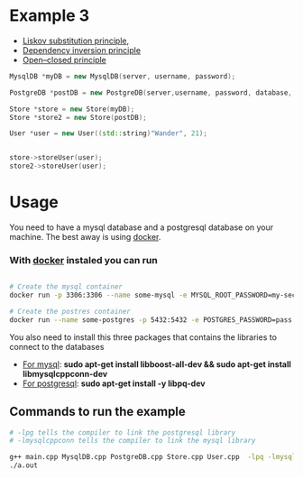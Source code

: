 # Example 3

- [Liskov substitution principle](https://en.wikipedia.org/wiki/Liskov_substitution_principle),
- [Dependency inversion principle](https://en.wikipedia.org/wiki/Dependency_inversion_principle)
- [Open–closed principle](https://en.wikipedia.org/wiki/Open%E2%80%93closed_principle)


```cpp
MysqlDB *myDB = new MysqlDB(server, username, password);

PostgreDB *postDB = new PostgreDB(server,username, password, database, port);

Store *store = new Store(myDB);
Store *store2 = new Store(postDB);

User *user = new User((std::string)"Wander", 21);


store->storeUser(user);
store2->storeUser(user);
```


# Usage

You need to have a mysql database and a postgresql database on your machine. The best away is using [docker](https://www.docker.com/).

### With [docker](https://www.docker.com/) instaled you can run

```bash

# Create the mysql container
docker run -p 3306:3306 --name some-mysql -e MYSQL_ROOT_PASSWORD=my-secret-pw -d mysql:8.0.20

# Create the postres container
docker run --name some-postgres -p 5432:5432 -e POSTGRES_PASSWORD=pass -d postgres:12.3
```

You also need to install this three packages that contains the libraries to connect to the databases

- [For mysql](https://dev.mysql.com/doc/connector-cpp/8.0/en/connector-cpp-introduction.html): **sudo apt-get install libboost-all-dev && sudo apt-get install libmysqlcppconn-dev** 
- [For postgresql](https://www.postgresql.org/docs/12/libpq.html): **sudo apt-get install -y libpq-dev**

## Commands to run the example

```bash
# -lpg tells the compiler to link the postgresql library
# -lmysqlcppconn tells the compiler to link the mysql library

g++ main.cpp MysqlDB.cpp PostgreDB.cpp Store.cpp User.cpp  -lpq -lmysqlcppconn
./a.out
```
